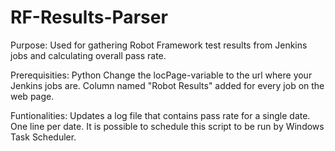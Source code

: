 # RF-Results-Parser

Purpose:
Used for gathering Robot Framework test results from Jenkins jobs and calculating overall pass rate.

Prerequisities:
Python
Change the locPage-variable to the url where your Jenkins jobs are.
Column named "Robot Results" added for every job on the web page.

Funtionalities:
Updates a log file that contains pass rate for a single date. One line per date.
It is possible to schedule this script to be run by Windows Task Scheduler.